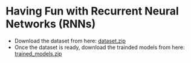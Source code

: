# Having Fun with Recurrent Neural Networks (RNNs)

* Download the dataset from here: [dataset.zip](http://tworld-ai.com/extra/pydata/dataset.zip)
* Once the dataset is ready, download the trainded models from here: [trained_models.zip](http://tworld-ai.com/extra/pydata/trained_models.zip)
